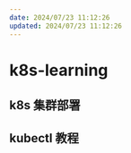 ```yaml
---
date: 2024/07/23 11:12:26
updated: 2024/07/23 11:12:26
---
```


# k8s-learning

## k8s 集群部署

## kubectl 教程
